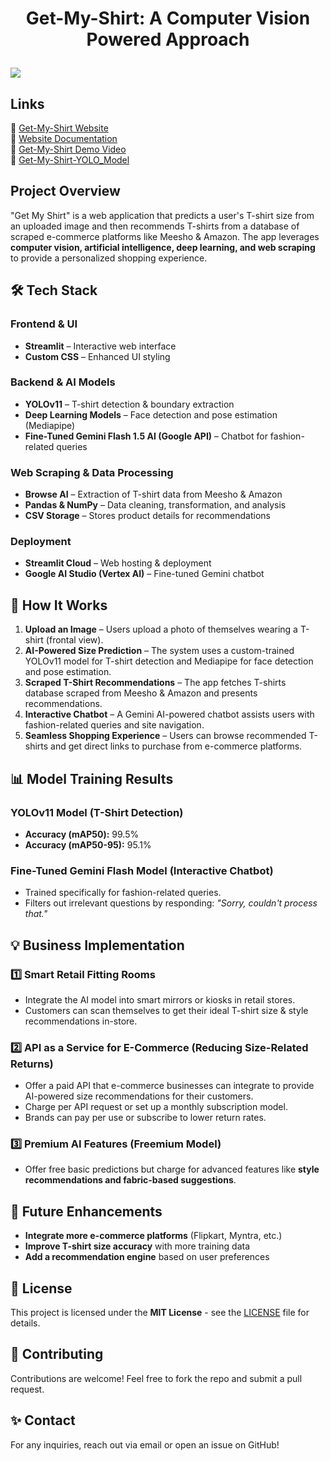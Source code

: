 # <p style="text-align: center">Get-My-Shirt: A Computer Vision Powered Approach</p>

<img src="https://get-my-shirt.streamlit.app/~/+/media/4d0fc7deb631f5de30b63e7ff2f516889323d6d268c464a993ecdcc1.png"/>

## Links
🔗 [Get-My-Shirt Website](https://get-my-shirt.streamlit.app/)  
🔗 [Website Documentation](https://docs.google.com/document/d/1pUVNLvaKnK0ZBJ5hR4H6tP-Kt6ChOVKLsWBKlJjPVAU/edit?usp=sharing)  
🔗 [Get-My-Shirt Demo Video](https://youtu.be/CqCzhZlZPBo) <br/>
🔗 [Get-My-Shirt-YOLO_Model](https://colab.research.google.com/drive/1ughT0yDnSG0hD1A4nJMxJVt3OPfKWq3t?usp=sharing)

## Project Overview
"Get My Shirt" is a web application that predicts a user's T-shirt size from an uploaded image and then recommends T-shirts from a database of scraped e-commerce platforms like Meesho & Amazon. The app leverages **computer vision, artificial intelligence, deep learning, and web scraping** to provide a personalized shopping experience.



## 🛠 Tech Stack
### Frontend & UI
- **Streamlit** – Interactive web interface
- **Custom CSS** – Enhanced UI styling

### Backend & AI Models
- **YOLOv11** – T-shirt detection & boundary extraction
- **Deep Learning Models** – Face detection and pose estimation (Mediapipe)
- **Fine-Tuned Gemini Flash 1.5 AI (Google API)** – Chatbot for fashion-related queries

### Web Scraping & Data Processing
- **Browse AI** – Extraction of T-shirt data from Meesho & Amazon
- **Pandas & NumPy** – Data cleaning, transformation, and analysis
- **CSV Storage** – Stores product details for recommendations

### Deployment
- **Streamlit Cloud** – Web hosting & deployment
- **Google AI Studio (Vertex AI)** – Fine-tuned Gemini chatbot



## 🚀 How It Works
1. **Upload an Image** – Users upload a photo of themselves wearing a T-shirt (frontal view).
2. **AI-Powered Size Prediction** – The system uses a custom-trained YOLOv11 model for T-shirt detection and Mediapipe for face detection and pose estimation.
3. **Scraped T-Shirt Recommendations** – The app fetches T-shirts database scraped from Meesho & Amazon and presents recommendations.
4. **Interactive Chatbot** – A Gemini AI-powered chatbot assists users with fashion-related queries and site navigation.
5. **Seamless Shopping Experience** – Users can browse recommended T-shirts and get direct links to purchase from e-commerce platforms.



## 📊 Model Training Results
### YOLOv11 Model (T-Shirt Detection)
- **Accuracy (mAP50):** 99.5%
- **Accuracy (mAP50-95):** 95.1%

### Fine-Tuned Gemini Flash Model (Interactive Chatbot)
- Trained specifically for fashion-related queries.
- Filters out irrelevant questions by responding: *"Sorry, couldn't process that."*



## 💡 Business Implementation
### 1️⃣ Smart Retail Fitting Rooms
- Integrate the AI model into smart mirrors or kiosks in retail stores.
- Customers can scan themselves to get their ideal T-shirt size & style recommendations in-store.

### 2️⃣ API as a Service for E-Commerce (Reducing Size-Related Returns)
- Offer a paid API that e-commerce businesses can integrate to provide AI-powered size recommendations for their customers.
- Charge per API request or set up a monthly subscription model.
- Brands can pay per use or subscribe to lower return rates.

### 3️⃣ Premium AI Features (Freemium Model)
- Offer free basic predictions but charge for advanced features like **style recommendations and fabric-based suggestions**.



## 🔮 Future Enhancements
- **Integrate more e-commerce platforms** (Flipkart, Myntra, etc.)
- **Improve T-shirt size accuracy** with more training data
- **Add a recommendation engine** based on user preferences



## 📜 License
This project is licensed under the **MIT License** - see the [LICENSE](LICENSE) file for details.

## 🤝 Contributing
Contributions are welcome! Feel free to fork the repo and submit a pull request.



## ✨ Contact
For any inquiries, reach out via email or open an issue on GitHub!
